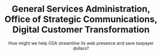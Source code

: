 ---
id: gsa-digital-customer-transformation
layout: projects
agency: "GSA"
title: "General Services Administration, Office of Strategic Communications, Digital Customer Transformation"
cover_art: "gsa.png"
subtitle: "How might we help GSA streamline its web presence and save taxpayer dollars?  
"

impact_heading: "Helping GSA to create a customer-centric \"portal of portals\" to make it easier for small business to do business with the federal government
"

description: "<p>GSA helps government agencies with the acquisition of $50 billion of goods and services from more than 20 thousand industry partners each year. GSA is an agency that is known for innovation and technology, however, the current web presence does not reflect that. GSA has 87,000 pages, 37 different logins, and continually hears from vendors and potential vendors that they are frustrated in trying to figure out how to get on a GSA schedule. In fact, a whole industry has arisen to help businesses get on schedule. GSA’s own sites that vendors must visit to complete their journey don't directly connect to each other. Also, federal agencies find it confusing to buy from us and this leads to them spending more. A better web presence will lead to more small businesses on schedule and more agencies using those businesses, ultimately resulting in a lower tax dollar spent on acquisition and a greater proportion of acquisition dollars in the pockets of small businesses.</p>
"

description_more: "<p>The Officer of Strategic Communication is looking for a Presidential Innovation Fellow to lead a multi-stakeholder effort to gather requirements and concerns and develop a beta, customer-centric \"portal of portals\". This would require wireframing an ideal web structure, finding ways to utilize a universal login capability, finding ways to nudge stuck vendors and federal procurement officials to progress in their journeys and developing a content strategy to ensure content is always accurate.</p>

<p>If successful, the project would allow for more small businesses to get on -- and stay on -- GSA schedules, enabling them to do business with the federal government, which would serve as a catalyst for economic growth. Also, this project would allow more federal procurement officials to buy products and services from GSA schedules. GSA uses the buying power of the federal government to negotiate the best prices. However, our system is cumbersome to use leading to federal procurement officials often using other means to purchase products or services. A more efficient system would lead to less money spent on procurement and significant taxpayer savings across the government.</p>"

project_url: https://www.gsa.gov/

gallery:
  - { src: "logo-gsa.png", caption: "", alt: "GSA Logo" }

tags:
    - Innovation
    - Open Government
    - Data
    - Healthcare

---